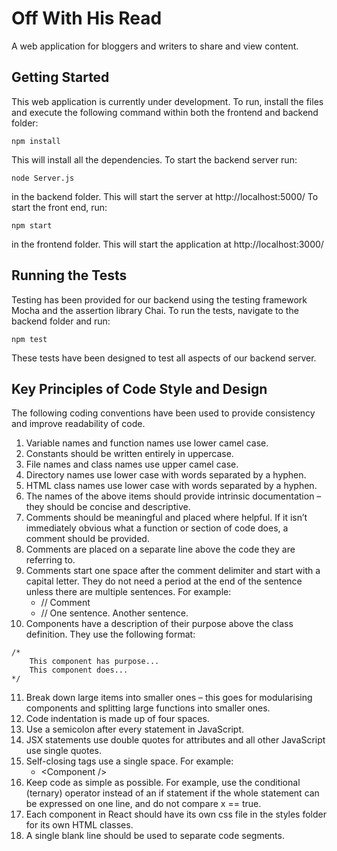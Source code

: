 # Off With His Read

A web application for bloggers and writers to share and view content.

## Getting Started
This web application is currently under development. To run, install the files and execute the following command within both the frontend and backend folder:
```
npm install
```
This will install all the dependencies. To start the backend server run:
```
node Server.js
```
in the backend folder. This will start the server at http://localhost:5000/
To start the front end, run:
```
npm start
```
in the frontend folder. This will start the application at http://localhost:3000/

## Running the Tests
Testing has been provided for our backend using the testing framework Mocha and the assertion library Chai.
To run the tests, navigate to the backend folder and run:
```
npm test
```
These tests have been designed to test all aspects of our backend server.

## Key Principles of Code Style and Design
The following coding conventions have been used to provide consistency and improve readability of code.

1.	Variable names and function names use lower camel case.
2.	Constants should be written entirely in uppercase.
3.	File names and class names use upper camel case.
4.	Directory names use lower case with words separated by a hyphen.
5.	HTML class names use lower case with words separated by a hyphen.
6.	The names of the above items should provide intrinsic documentation – they should be concise and descriptive.
7.	Comments should be meaningful and placed where helpful. If it isn’t immediately obvious what a function or section of code does, a comment should be provided.
8.	Comments are placed on a separate line above the code they are referring to.
9.	Comments start one space after the comment delimiter and start with a capital letter. They do not need a period at the end of the sentence unless there are multiple sentences. For example:
    - // Comment
    - // One sentence. Another sentence.
10. Components have a description of their purpose above the class definition. They use the following format:
```
/*  
    This component has purpose...
    This component does...
*/
```
11.	Break down large items into smaller ones – this goes for modularising components and splitting large functions into smaller ones.
12.	Code indentation is made up of four spaces.
13.	Use a semicolon after every statement in JavaScript.
14.	JSX statements use double quotes for attributes and all other JavaScript use single quotes.
15.	Self-closing tags use a single space. For example:
    - \<Component />
16.	Keep code as simple as possible. For example, use the conditional (ternary) operator instead of an if statement if the whole statement can be expressed on one line, and do not compare x == true.
17.	Each component in React should have its own css file in the styles folder for its own HTML classes.
18.	A single blank line should be used to separate code segments.
